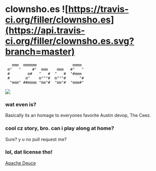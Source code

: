 # clownsho.es ![https://travis-ci.org/filler/clownsho.es](https://api.travis-ci.org/filler/clownsho.es.svg?branch=master)

```
   mmm  mmmmmm                mmmm
 m"   "     #"  mmm    mmm   #"   "
 #        m#   "   #  "   #  "#mmm
 #       m"    m"""#  m"""#      "#
  "mmm" ##mmmm "mm"#  "mm"#  "mmm#"
```

![](https://media.giphy.com/media/3oEduVuU8vm1L3vw3K/giphy.gif)

### wat even is?

Basically its an homage to everyones favorite Austin devop, The Ceez.

### cool cz story, bro.  can i play along at home?

Sure?  y u no pull request me?

### lol, dat license tho!

[Apache Deuce](LICENSE)
